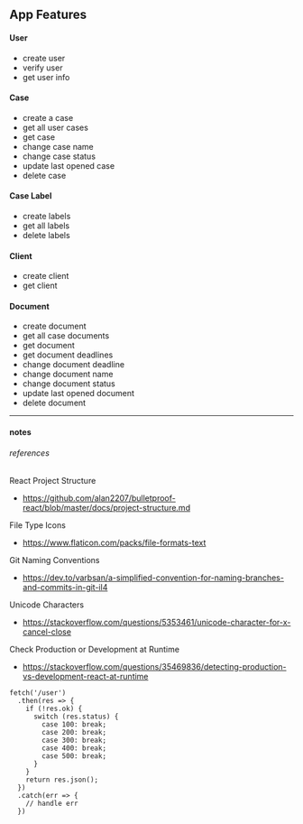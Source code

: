 ## App Features

#### User
 - create user
 - verify user
 - get user info

#### Case
 - create a case
 - get all user cases
 - get case
 - change case name
 - change case status
 - update last opened case
 - delete case

#### Case Label
 - create labels
 - get all labels
 - delete labels

#### Client
 - create client
 - get client

#### Document
 - create document
 - get all case documents
 - get document
 - get document deadlines
 - change document deadline
 - change document name
 - change document status
 - update last opened document
 - delete document


<hr />


#### notes

###### references
React Project Structure
 - https://github.com/alan2207/bulletproof-react/blob/master/docs/project-structure.md

File Type Icons
 - https://www.flaticon.com/packs/file-formats-text

Git Naming Conventions
 - https://dev.to/varbsan/a-simplified-convention-for-naming-branches-and-commits-in-git-il4

Unicode Characters
 - https://stackoverflow.com/questions/5353461/unicode-character-for-x-cancel-close

Check Production or Development at Runtime
 - https://stackoverflow.com/questions/35469836/detecting-production-vs-development-react-at-runtime


```
fetch('/user')
  .then(res => {
    if (!res.ok) {
      switch (res.status) {
        case 100: break;
        case 200: break;
        case 300: break;
        case 400: break;
        case 500: break;
      }
    }
    return res.json();
  })
  .catch(err => {
    // handle err
  })
```